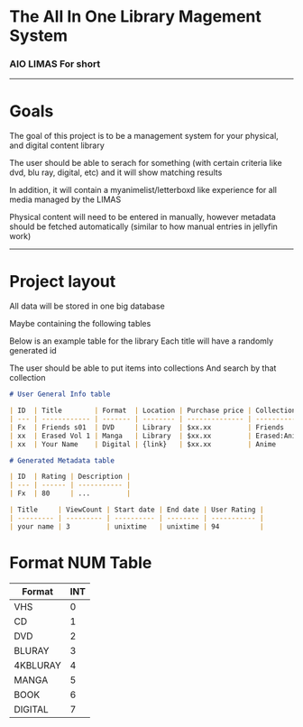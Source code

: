 # The **A**ll **I**n **O**ne **Li**brary **Ma**gement **S**ystem

### AIO LIMAS For short

---

# Goals

The goal of this project is to be a management system for your physical, and digital content library

The user should be able to serach for something (with certain criteria like dvd, blu ray, digital, etc) and it will show matching results

In addition, it will contain a myanimelist/letterboxd like experience for all media managed by the LIMAS

Physical content will need to be entered in manually, however metadata should be fetched automatically (similar to how manual entries in jellyfin work)

---

# Project layout

All data will be stored in one big database

Maybe containing the following tables

Below is an example table for the library
Each title will have a randomly generated id

The user should be able to put items into collections
And search by that collection

```markdown
# User General Info table

| ID  | Title        | Format  | Location | Purchase price | Collection   |
| --- | ------------ | ------- | -------- | -------------- | ------------ |
| Fx  | Friends s01  | DVD     | Library  | $xx.xx         | Friends      |
| xx  | Erased Vol 1 | Manga   | Library  | $xx.xx         | Erased:Anime |
| xx  | Your Name    | Digital | {link}   | $xx.xx         | Anime        |

# Generated Metadata table

| ID  | Rating | Description |
| --- | ------ | ----------- |
| Fx  | 80     | ...         |

| Title     | ViewCount | Start date | End date | User Rating |
| --------- | --------- | ---------- | -------- | ----------- |
| your name | 3         | unixtime   | unixtime | 94          |
```

# Format NUM Table

| Format   | INT |
| -------- | --- |
| VHS      | 0   |
| CD       | 1   |
| DVD      | 2   |
| BLURAY   | 3   |
| 4KBLURAY | 4   |
| MANGA    | 5   |
| BOOK     | 6   |
| DIGITAL  | 7   |
